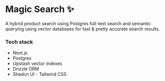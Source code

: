# Magic Search ✨

A hybrid product search using Postgres full-text search and semantic querying using vector databases for fast & pretty accurate search results.

### Tech stack

* Next.js
* Postgres
* Upstash vector indexes
* Drizzle ORM
* Shadcn UI - Tailwind CSS
